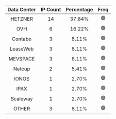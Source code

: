 | Data Center | IP Count | Percentage | Freq |
|:------------:|:--------:|:-----------:|:-----:|
| HETZNER | 14 | 37.84% | 🟢 |
| OVH | 6 | 16.22% | 🟢 |
| Contabo | 3 | 8.11% | 🟢 |
| LeaseWeb | 3 | 8.11% | 🟢 |
| MEVSPACE | 3 | 8.11% | 🟢 |
| Netcup | 2 | 5.41% | 🟢 |
| IONOS | 1 | 2.70% | 🟢 |
| IPAX | 1 | 2.70% | 🟢 |
| Scaleway | 1 | 2.70% | 🟢 |
| OTHER | 3 | 8.11% | 🟢 |
